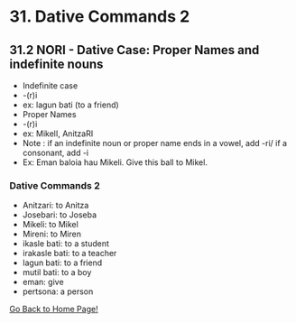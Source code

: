 # 31. Dative Commands 2

## 31.2 NORI - Dative Case: Proper Names and indefinite nouns

*   Indefinite case
*   -(r)i
*   ex: lagun bati (to a friend)
*   Proper Names
*   -(r)i
*   ex: MikelI, AnitzaRI
*   Note : if an indefinite noun or proper name ends in a vowel, add -ri/ if a consonant, add -i
*   Ex: Eman baloia hau Mikeli. Give this ball to Mikel.

### Dative Commands 2

*   Anitzari: to Anitza
*   Josebari: to Joseba
*   Mikeli: to Mikel
*   Mireni: to Miren
*   ikasle bati: to a student
*   irakasle bati: to a teacher
*   lagun bati: to a friend
*   mutil bati: to a boy
*   eman: give
*   pertsona: a person

[ Go Back to Home Page!](..)